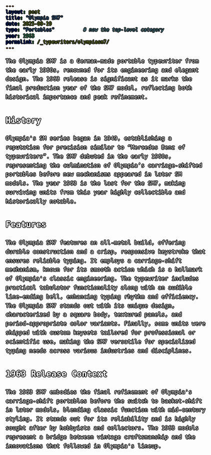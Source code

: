 ```yaml
---
layout: post
title: "Olympia SM7"
date: 2025-09-19
type: "Portables"          # now the top-level category
year: 1963
permalink: /_typewriters/olympiasm7/
---
```


The Olympia SM7 is a German-made portable typewriter from the early 1960s, renowned for its engineering and elegant design. The 1963 release is significant as it marks the final production year of the SM7 model, reflecting both historical importance and peak refinement.

## History

Olympia's SM series began in 1949, establishing a reputation for precision similar to “Mercedes Benz of typewriters”. The SM7 debuted in the early 1960s, representing the culmination of Olympia’s carriage-shifted portables before new mechanisms appeared in later SM models. The year 1963 is the last for the SM7, making surviving units from this year highly collectible and historically notable.

## Features

The Olympia SM7 features an all-metal build, offering durable construction and a crisp, responsive keystroke that ensures reliable typing. It employs a carriage-shift mechanism, known for its smooth action which is a hallmark of Olympia's classic engineering. The typewriter includes practical tabulator functionality along with an audible line-ending bell, enhancing typing rhythm and efficiency. The Olympia SM7 stands out with its unique design, characterized by a square body, textured panels, and period-appropriate color variants. Finally, some units were shipped with custom keysets tailored for professional or scientific use, making the SM7 versatile for specialized typing needs across various industries and disciplines.

## 1963 Release Context

The 1963 SM7 embodies the final refinement of Olympia's carriage-shift portables before the switch to basket-shift in later models, blending classic function with mid-century styling. It stands out for its reliability and is highly sought after by hobbyists and collectors. The 1963 models represent a bridge between vintage craftsmanship and the innovations that followed in Olympia's lineup.



<style>
body {
  color: #ffffffff; /* vivid lime green */
  font-family: monospace;
  font-size: 18px;
  line-height: 1.6;
  margin: 0;
  min-height: 100vh;
  background-image: url('/assets/type.jpg');
  background-size: cover;
  background-position: center;
  background-attachment: fixed;
  position: relative;
    text-shadow: 
  0 0 0 black,
  1px 0 0 black,
  -1px 0 0 black,
  0 1px 0 black,
  0 -1px 0 black,
  1px 1px 0 black,
  -1px -1px 0 black,
  1px -1px 0 black,
  -1px 1px 0 black,
  2px 0 0 black,
  -2px 0 0 black,
  0 2px 0 black,
  0 -2px 0 black;

}



a {
  color: #5bff32;
  font-size: 18px;
  text-decoration: underline;
  text-shadow: none !important;  /* Remove text-shadow from body */
}




table, th, td {
  border: 1px solid white;
  border-collapse: collapse;
}
</style>


<div id="scrollTrack">
  <div id="verticalScrollProgress"></div>
</div>

<style>
#scrollTrack {
  position: fixed;
  top: 25%;
  left: 50%;
  transform: translateX(-700px);
  width: 5px;
  height: 50%;
  background-color: rgba(255, 255, 255, 0.1);
  z-index: 9998;
}

#verticalScrollProgress {
  position: absolute;
  top: 0;
  left: 0;
  width: 100%;
  height: 0%;
  background-color: #5bff32;
  z-index: 9999;
}

</style>

<script>
window.onscroll = function() {
  const track = document.getElementById("scrollTrack");
  const bar = document.getElementById("verticalScrollProgress");
  
  const scrollTop = document.documentElement.scrollTop || document.body.scrollTop;
  const scrollHeight = document.documentElement.scrollHeight - document.documentElement.clientHeight;
  const scrollPercent = (scrollTop / scrollHeight) * 100;
  
  // Keep the green bar inside the track
  bar.style.height = scrollPercent + "%";
};
</script>

